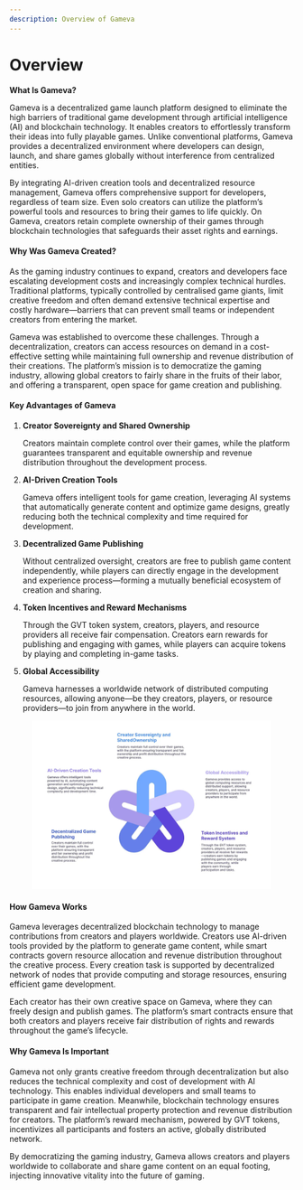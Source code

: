 ```yaml
---
description: Overview of Gameva
---
```


# Overview

**What Is Gameva?**

Gameva is a decentralized game launch platform designed to eliminate the high barriers of traditional game development through artificial intelligence (AI) and blockchain technology. It enables creators to effortlessly transform their ideas into fully playable games. Unlike conventional platforms, Gameva provides a decentralized environment where developers can design, launch, and share games globally without interference from centralized entities.

By integrating AI-driven creation tools and decentralized resource management, Gameva offers comprehensive support for developers, regardless of team size. Even solo creators can utilize the platform’s powerful tools and resources to bring their games to life quickly. On Gameva, creators retain complete ownership of their games through blockchain technologies that safeguards their asset rights and earnings.

#### **Why Was Gameva Created?**

As the gaming industry continues to expand, creators and developers face escalating development costs and increasingly complex technical hurdles. Traditional platforms, typically controlled by centralised game giants, limit creative freedom and often demand extensive technical expertise and costly hardware—barriers that can prevent small teams or independent creators from entering the market.

Gameva was established to overcome these challenges. Through a decentralization, creators can access resources on demand in a cost-effective setting while maintaining full ownership and revenue distribution of their creations. The platform’s mission is to democratize the gaming industry, allowing global creators to fairly share in the fruits of their labor, and offering a transparent, open space for game creation and publishing.

#### **Key Advantages of Gameva**

1.  **Creator Sovereignty and Shared Ownership**

    Creators maintain complete control over their games, while the platform guarantees transparent and equitable ownership and revenue distribution throughout the development process.
2.  **AI-Driven Creation Tools**

    Gameva offers intelligent tools for game creation, leveraging AI systems that automatically generate content and optimize game designs, greatly reducing both the technical complexity and time required for development.
3.  **Decentralized Game Publishing**

    Without centralized oversight, creators are free to publish game content independently, while players can directly engage in the development and experience process—forming a mutually beneficial ecosystem of creation and sharing.
4.  **Token Incentives and Reward Mechanisms**

    Through the GVT token system, creators, players, and resource providers all receive fair compensation. Creators earn rewards for publishing and engaging with games, while players can acquire tokens by playing and completing in-game tasks.
5.  **Global Accessibility**

    Gameva harnesses a worldwide network of distributed computing resources, allowing anyone—be they creators, players, or resource providers—to join from anywhere in the world.

<figure><img src="../.gitbook/assets/image (19).png" alt=""><figcaption></figcaption></figure>

#### How Gameva Works

Gameva leverages decentralized blockchain technology to manage contributions from creators and players worldwide. Creators use AI-driven tools provided by the platform to generate game content, while smart contracts govern resource allocation and revenue distribution throughout the creative process. Every creation task is supported by decentralized network of nodes that provide computing and storage resources, ensuring efficient game development.

Each creator has their own creative space on Gameva, where they can freely design and publish games. The platform’s smart contracts ensure that both creators and players receive fair distribution of rights and rewards throughout the game’s lifecycle.

#### Why Gameva Is Important

Gameva not only grants creative freedom through decentralization but also reduces the technical complexity and cost of development with AI technology. This enables individual developers and small teams to participate in game creation. Meanwhile, blockchain technology ensures transparent and fair intellectual property protection and revenue distribution for creators. The platform’s reward mechanism, powered by GVT tokens, incentivizes all participants and fosters an active, globally distributed network.

By democratizing the gaming industry, Gameva allows creators and players worldwide to collaborate and share game content on an equal footing, injecting innovative vitality into the future of gaming.
